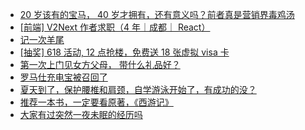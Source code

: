 + [20 岁该有的宝马， 40 岁才拥有，还有意义吗？前者真是营销界毒鸡汤](https://www.v2ex.com/t/1139066)
+ [[前端] V2Next 作者求职（4 年｜成都｜ React）](https://www.v2ex.com/t/1139047)
+ [记一次羊尾](https://www.v2ex.com/t/1139128)
+ [[抽奖] 618 活动, 12 点抢楼，免费送 18 张虚拟 visa 卡](https://www.v2ex.com/t/1139126)
+ [第一次上门见女方父母， 带什么礼品好？](https://www.v2ex.com/t/1139071)
+ [罗马仕充电宝被召回了](https://www.v2ex.com/t/1139041)
+ [夏天到了，保护腰椎和肩颈，自学游泳开始了，有成功的没？](https://www.v2ex.com/t/1139036)
+ [推荐一本书，一定要看原著，《西游记》](https://www.v2ex.com/t/1139038)
+ [大家有过突然一夜未眠的经历吗](https://www.v2ex.com/t/1139031)
